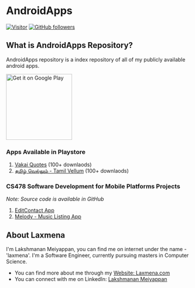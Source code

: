 # AndroidApps

[![Visitor](https://visitor-badge.laobi.icu/badge?page_id=laxmena.AndroidApps)](https://github.com/laxmena/AndroidApps) [![GitHub followers](https://img.shields.io/github/followers/laxmena.svg?style=social&label=Follow)](https://github.com/laxmena?tab=followers)

## What is AndroidApps Repository?
AndroidApps repository is a index repository of all of my publicly available android apps.

<a href='https://play.google.com/store/apps/developer?id=Laxmena&pcampaignid=pcampaignidMKT-Other-global-all-co-prtnr-py-PartBadge-Mar2515-1'>
    <img alt='Get it on Google Play' src='https://play.google.com/intl/en_us/badges/static/images/badges/en_badge_web_generic.png' width="180"/>
</a>

### Apps Available in Playstore
1. [Vakai Quotes](https://play.google.com/store/apps/details?id=com.laxmena.vakaiquotes) (100+ downlaods)
2. [தமிழ் வெல்லும் - Tamil Vellum](https://play.google.com/store/apps/details?id=com.laxmena.tamilvellum) (100+ downlaods)

### CS478 Software Development for Mobile Platforms Projects
_Note: Source code is available in GitHub_
1. [EditContact App](https://github.com/laxmena/CS478-AndroidApp-Project1)
2. [Melody - Music Listing App](https://github.com/laxmena/Melody-MusicApp)

## About Laxmena
I'm Lakshmanan Meiyappan, you can find me on internet under the name - 'laxmena'. 
I'm a Software Engineer, currently pursuing masters in Computer Science.

- You can find more about me through my [Website: Laxmena.com](https://laxmena.com/pages/about)
- You can connect with me on LinkedIn: [Lakshmanan Meiyappan](https://www.linkedin.com/in/lakshmanan-meiyappan/) 
